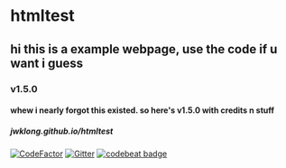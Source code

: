 # htmltest

## hi this is a example webpage, use the code if u want i guess

### v1.5.0

#### whew i nearly forgot this existed. so here's v1.5.0 with credits n stuff

##### *jwklong.github.io/htmltest*

[![CodeFactor](https://www.codefactor.io/repository/github/jwklong/htmltest/badge)](https://www.codefactor.io/repository/github/jwklong/htmltest)
[![Gitter](https://badges.gitter.im/SmolProjects/html-test.svg)](https://gitter.im/SmolProjects/html-test?utm_source=badge&utm_medium=badge&utm_campaign=pr-badge)
[![codebeat badge](https://codebeat.co/badges/9480ec4c-2730-4d2b-8e98-072666bf565a)](https://codebeat.co/projects/github-com-jwklong-htmltest-main)
